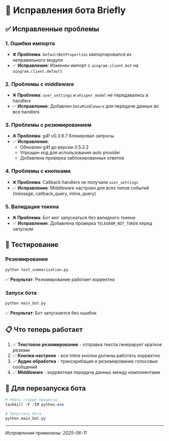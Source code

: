 # 🔧 Исправления бота Briefly

## ✅ Исправленные проблемы

### 1. **Ошибки импорта**

- ❌ **Проблема**: `DefaultBotProperties` импортировался из неправильного модуля
- ✅ **Исправление**: Изменен импорт с `aiogram.client.bot` на `aiogram.client.default`

### 2. **Проблемы с middleware**

- ❌ **Проблема**: `user_settings` и `whisper_model` не передавались в handlers
- ✅ **Исправление**: Добавлен `DataMiddleware` для передачи данных во все handlers

### 3. **Проблемы с резюмированием**

- ❌ **Проблема**: g4f v0.3.9.7 блокировал запросы
- ✅ **Исправление**:
  - Обновлен g4f до версии 0.5.3.2
  - Упрощен код для использования auto provider
  - Добавлена проверка заблокированных ответов

### 4. **Проблемы с кнопками**

- ❌ **Проблема**: Callback handlers не получали `user_settings`
- ✅ **Исправление**: Middleware настроен для всех типов событий (message, callback_query, inline_query)

### 5. **Валидация токена**

- ❌ **Проблема**: Бот мог запускаться без валидного токена
- ✅ **Исправление**: Добавлена проверка `TELEGRAM_BOT_TOKEN` перед запуском

## 🧪 Тестирование

### Резюмирование

```bash
python test_summarization.py
```

✅ **Результат**: Резюмирование работает корректно

### Запуск бота

```bash
python main_bot.py
```

✅ **Результат**: Бот запускается без ошибок

## 📋 Что теперь работает

1. ✅ **Текстовое резюмирование** - отправка текста генерирует краткое резюме
2. ✅ **Кнопки настроек** - все inline кнопки должны работать корректно
3. ✅ **Аудио обработка** - транскрибация и резюмирование голосовых сообщений
4. ✅ **Middleware** - корректная передача данных между компонентами

## 🔄 Для перезапуска бота

```powershell
# Убить старые процессы
taskkill /F /IM python.exe

# Запустить бота
python main_bot.py
```

---

_Исправления применены: 2025-06-11_
